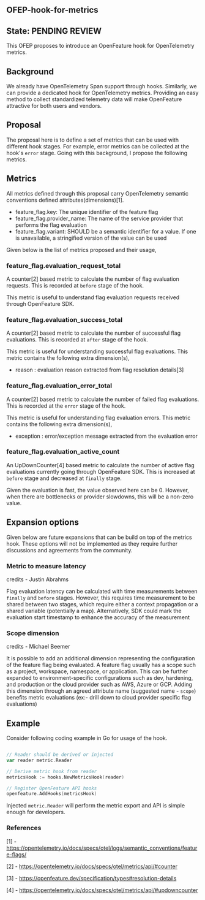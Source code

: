 ## OFEP-hook-for-metrics

## State: PENDING REVIEW

This OFEP proposes to introduce an OpenFeature hook for OpenTelemetry metrics.

## Background

We already have OpenTelemetry Span support through hooks. Similarly, we can provide a dedicated hook for OpenTelemetry
metrics. Providing an easy method to collect standardized telemetry data will make OpenFeature attractive for both users and vendors.

## Proposal

The proposal here is to define a set of metrics that can be used with different hook stages. For example, error metrics
can be collected at the hook's `error` stage. Going with this background, I propose the following metrics.

## Metrics

All metrics defined through this proposal carry OpenTelemetry semantic conventions defined attributes(dimensions)[1].

- feature_flag.key: The unique identifier of the feature flag
- feature_flag.provider_name: The name of the service provider that performs the flag evaluation
- feature_flag.variant: SHOULD be a semantic identifier for a value. If one is unavailable, a stringified version of
  the value can be used

Given below is the list of metrics proposed and their usage,

### feature_flag.evaluation_request_total

A counter[2] based metric to calculate the number of flag evaluation requests. This is recorded at `before` stage of
the hook.

This metric is useful to understand flag evaluation requests received through OpenFeature SDK.

### feature_flag.evaluation_success_total

A counter[2] based metric to calculate the number of successful flag evaluations. This is recorded at `after` stage of
the hook.

This metric is useful for understanding successful flag evaluations. This metric contains the following extra dimension(s),

- reason : evaluation reason extracted from flag resolution details[3]

### feature_flag.evaluation_error_total

A counter[2] based metric to calculate the number of failed flag evaluations. This is recorded at the `error` stage of
the hook.

This metric is useful for understanding flag evaluation errors. This metric contains the following extra dimension(s),

- exception : error/exception message extracted from the evaluation error

### feature_flag.evaluation_active_count

An UpDownCounter[4] based metric to calculate the number of active flag evaluations currently going through
OpenFeature SDK. This is increased at `before` stage and decreased at `finally` stage.

Given the evaluation is fast, the value observed here can be 0. However, when there are bottlenecks or provider
slowdowns, this will be a non-zero value.

## Expansion options

Given below are future expansions that can be build on top of the metrics hook. These options will not be
implemented as they require further discussions and agreements from the community.

### Metric to measure latency

credits - Justin Abrahms

Flag evaluation latency can be calculated with time measurements between `finally` and `before` stages. However,
this requires time measurement to be shared between two stages, which require either a context propagation or a shared
variable (potentially a map). Alternatively, SDK could mark the evaluation start timestamp to enhance the accuracy
of the measurement

### Scope dimension

credits - Michael Beemer

It is possible to add an additional dimension representing the configuration of the feature flag being evaluated. A
feature flag usually has a scope such as a project, workspace, namespace, or application. This can be further
expanded to environment-specific configurations such as dev, hardening, and production or the cloud provider such as
AWS, Azure or GCP. Adding this dimension through an agreed attribute name (suggested name - `scope`) benefits metric
evaluations (ex:- drill down to cloud provider specific flag evaluations)


## Example

Consider following coding example in Go for usage of the hook.

```go

// Reader should be derived or injected 
var reader metric.Reader

// Derive metric hook from reader
metricsHook := hooks.NewMetricsHook(reader)

// Register OpenFeature API hooks
openfeature.AddHooks(metricsHook)
```

Injected `metric.Reader` will perform the metric export and API is simple enough for developers.

### References

[1] - https://opentelemetry.io/docs/specs/otel/logs/semantic_conventions/feature-flags/

[2] - https://opentelemetry.io/docs/specs/otel/metrics/api/#counter

[3] - https://openfeature.dev/specification/types#resolution-details

[4] - https://opentelemetry.io/docs/specs/otel/metrics/api/#updowncounter